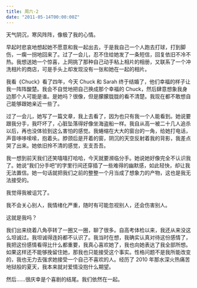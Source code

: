 ```yaml
---
title: 周六-2
date: "2011-05-14T00:00:00Z"
---
```


天气阴沉，寒风阵阵，像极了我的心情。

早起时悲哀地想起她不愿意和我一起出去，于是我自己一个人跑去打球，打到脚伤，一瘸一拐地回来了。过了一会儿，忍不住给她发了一条短信，回复依旧不冷不热。我想送她一个惊喜，上网挑了那种自己动手粘上相片的相册，又联系了一个冲洗相片的商店，可是手头上却发现没有一张和她在一起的相片。

我看《Chuck》看了四年，今天 Chuck 和 Sarah 终于结婚了，他们幸福的样子让我一阵阵酸楚。我会不自觉地把自己换成那个幸福的 Chuck，然后肆意想象我身边那个人可能是谁。是她吗？很像，但是朦朦胧胧的看不清楚。我现在都不敢想自己能够跟她亲近一些了。

过了一会儿，她写了一篇文章，我上去看了，因为也只有我一个人能看到。她说要跟我分手，我吓坏了，心脏坠落得好像坐海盗船一样。我自从高一被二十几人追杀以后，再也没体验到这么害怕的感觉。我蜷缩在大大的窗台的一角，给她打电话，声音哆哆嗦嗦，抱着头。脖颈后是开着的窗，阴沉的天空反射着我的背影，我差点哭了出来。她依旧拎不清的感觉，支支吾吾。

我一想到前天我们还笑嘻嘻打哈哈，今天就要濒临分手。她说她好像完全不认识我了。她说“我们分手吧”的字里行间还穿插了一些难得的幽默感，如此轻快，却让我无法置信。她一句话就把我们之前的整整一个月当成了想象力的产物，这也是我无法接受的。

我觉得我被诅咒了。

我不会关心别人，我情绪化严重，随时有可能忽视别人，还会伤害别人。

这就是我吗？

我们出来绕着八角亭转了一圈又一圈，聊了很多。自高考体检以来，我还从来没这么坦诚过。我坦诚得连妈都不认识了。我当时在想，我确实认真对待这份感情了，我把这份感情看得比什么都重要，我真心喜欢她了，我也向她表达了我全部所想。如果这样还不能够挽留住她，那我也只能接受这个事实。性格问题不是我所能改变的，我也无力去强求她接受一个自己不喜欢的人。经历了 2010 年那水深火热痛苦地狱般的夏天，我本来就对爱情没抱什么期望。

然后……很庆幸是个喜剧的结尾。我们依然在一起。
